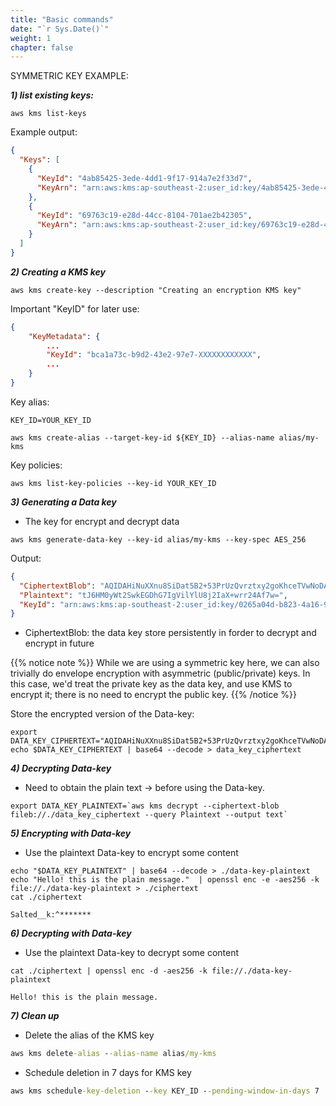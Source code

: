 ```yaml
---
title: "Basic commands"
date: "`r Sys.Date()`"
weight: 1
chapter: false
---
```


SYMMETRIC KEY EXAMPLE:

**_1) list existing keys:_**

```shell
aws kms list-keys
```

Example output:

```json
{
  "Keys": [
    {
      "KeyId": "4ab85425-3ede-4dd1-9f17-914a7e2f33d7",
      "KeyArn": "arn:aws:kms:ap-southeast-2:user_id:key/4ab85425-3ede-4dd1-9f17-XXXXXXXXXXX"
    },
    {
      "KeyId": "69763c19-e28d-44cc-8104-701ae2b42305",
      "KeyArn": "arn:aws:kms:ap-southeast-2:user_id:key/69763c19-e28d-44cc-8104-XXXXXXXXXXX"
    }
  ]
}
```

**_2) Creating a KMS key_**

```shell
aws kms create-key --description "Creating an encryption KMS key"
```

Important "KeyID" for later use:

```json
{
    "KeyMetadata": {
        ...
        "KeyId": "bca1a73c-b9d2-43e2-97e7-XXXXXXXXXXXX",
        ...
    }
}
```

Key alias:

```shell
KEY_ID=YOUR_KEY_ID

aws kms create-alias --target-key-id ${KEY_ID} --alias-name alias/my-kms

```

Key policies:
```shell
aws kms list-key-policies --key-id YOUR_KEY_ID
```

**_3) Generating a Data key_**

- The key for encrypt and decrypt data

```shell
aws kms generate-data-key --key-id alias/my-kms --key-spec AES_256
```

Output:

```json
{
  "CiphertextBlob": "AQIDAHiNuXXnu8SiDat5B2+53PrUzQvrztxy2goKhceTVwNoDAFboLcM9DYLJRprvSF16VWhAAAAfjB8BgkqhkiG9w0BBwagbzBtAgEAMGgGCSqGSIb3DQEHATAeBglghkgBZQMEAS4wEQQMaAKf1DtSn99SoSYsAgEQgDsPACB1itRaJX6yTjEQuWidGXpMYwL9x47oxbepRkjQjIta4jdisEZU3VbqJhGRKLJzwFepzU+ofZWKBA==",
  "Plaintext": "tJ6HM0yWt2SwkEGDhG7IgVilYlU8j2IaX+wrr24Af7w=",
  "KeyId": "arn:aws:kms:ap-southeast-2:user_id:key/0265a04d-b823-4a16-9fbe-772a5cb6baea"
}
```

- CiphertextBlob: the data key store persistently in forder to decrypt and encrypt in future

{{% notice note %}}
While we are using a symmetric key here, we can also trivially do envelope encryption with asymmetric (public/private) keys. In this case, we'd treat the private key as the data key, and use KMS to encrypt it; there is no need to encrypt the public key.
{{% /notice %}}

Store the encrypted version of the Data-key:

```shell
export DATA_KEY_CIPHERTEXT="AQIDAHiNuXXnu8SiDat5B2+53PrUzQvrztxy2goKhceTVwNoDAFboLcM9DYLJRprvSF16VWhAAAAfjB8BgkqhkiG9w0BBwagbzBtAgEAMGgGCSqGSIb3DQEHATAeBglghkgBZQMEAS4wEQQMaAKf1DtSn99SoSYsAgEQgDsPACB1itRaJX6yTjEQuWidGXpMYwL9x47oxbepRkjQjIta4jdisEZU3VbqJhGRKLJzwFepzU+ofZWKBA=="
echo $DATA_KEY_CIPHERTEXT | base64 --decode > data_key_ciphertext
```

**_4) Decrypting Data-key_**

- Need to obtain the plain text -> before using the Data-key.

```shell
export DATA_KEY_PLAINTEXT=`aws kms decrypt --ciphertext-blob fileb://./data_key_ciphertext --query Plaintext --output text`
```

**_5) Encrypting with Data-key_**

- Use the plaintext Data-key to encrypt some content

```shell
echo "$DATA_KEY_PLAINTEXT" | base64 --decode > ./data-key-plaintext
echo "Hello! this is the plain message."  | openssl enc -e -aes256 -k file://./data-key-plaintext > ./ciphertext
cat ./ciphertext
```

```data
Salted__k:^*******
```

**_6) Decrypting with Data-key_**

- Use the plaintext Data-key to decrypt some content

```shell
cat ./ciphertext | openssl enc -d -aes256 -k file://./data-key-plaintext
```

```data
Hello! this is the plain message.
```

**_7) Clean up_**

- Delete the alias of the KMS key

```cmd
aws kms delete-alias --alias-name alias/my-kms
```

- Schedule deletion in 7 days for KMS key

```cmd
aws kms schedule-key-deletion --key KEY_ID --pending-window-in-days 7
```
